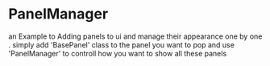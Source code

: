 # PanelManager
an Example to Adding panels to ui and manage their appearance one by one . simply add 'BasePanel' class to the panel you want to pop and use 'PanelManager' to controll how you want to show all these panels 
